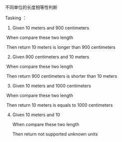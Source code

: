 不同单位的长度相等性判断

Tasking ：

1.  Given 10 meters and 900 centimeters

​    When compare these two length

​    Then return 10 meters is longer than 900 centimeters

2.  Given 900 centimeters and 10 meters

​    When compare these two length

​    Then return 900 centimeters is shorter than 10 meters

3.  Given 10 meters and 1000 centimeters

​    When compare these two length

​    Then return 10 meters is equals to 1000 centimeters

4.  Given 10 meters and 10

    When compare these two length

    Then return not supported unknown units